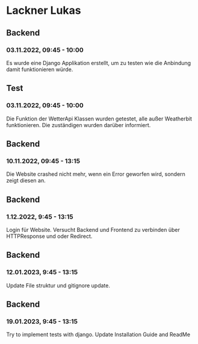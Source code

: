 # Lackner Lukas

## Backend
### 03.11.2022, 09:45 - 10:00
Es wurde eine Django Applikation erstellt, um zu testen wie die Anbindung damit funktionieren würde.

## Test
### 03.11.2022, 09:45 - 10:00
Die Funktion der WetterApi Klassen wurden getestet, alle außer Weatherbit funktionieren. Die zuständigen wurden darüber informiert.

## Backend
### 10.11.2022, 09:45 - 13:15
Die Website crashed nicht mehr, wenn ein Error geworfen wird, sondern zeigt diesen an.

## Backend
### 1.12.2022, 9:45 - 13:15
Login für Website. Versucht Backend und Frontend zu verbinden über HTTPResponse und oder Redirect.

## Backend
### 12.01.2023, 9:45 - 13:15
Update File struktur und gitignore update.

## Backend
### 19.01.2023, 9:45 - 13:15
Try to implement tests with django.
Update Installation Guide and ReadMe

